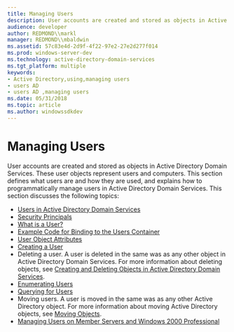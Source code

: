 ```yaml
---
title: Managing Users
description: User accounts are created and stored as objects in Active Directory Domain Services.
audience: developer
author: REDMOND\\markl
manager: REDMOND\\mbaldwin
ms.assetid: 57c83e4d-2d9f-4f22-97e2-27e2d277f014
ms.prod: windows-server-dev
ms.technology: active-directory-domain-services
ms.tgt_platform: multiple
keywords:
- Active Directory,using,managing users
- users AD
- users AD ,managing users
ms.date: 05/31/2018
ms.topic: article
ms.author: windowssdkdev
---
```


# Managing Users

User accounts are created and stored as objects in Active Directory Domain Services. These user objects represent users and computers. This section defines what users are and how they are used, and explains how to programmatically manage users in Active Directory Domain Services. This section discusses the following topics:

-   [Users in Active Directory Domain Services](users-in-active-directory-domain-services.md)
-   [Security Principals](security-principals.md)
-   [What is a User?](what-is-a-user.md)
-   [Example Code for Binding to the Users Container](example-code-for-binding-to-the-users-container.md)
-   [User Object Attributes](user-object-attributes.md)
-   [Creating a User](creating-a-user.md)
-   Deleting a user. A user is deleted in the same was as any other object in Active Directory Domain Services. For more information about deleting objects, see [Creating and Deleting Objects in Active Directory Domain Services](creating-and-deleting-objects-in-active-directory-domain-services.md).
-   [Enumerating Users](enumerating-users.md)
-   [Querying for Users](querying-for-users.md)
-   Moving users. A user is moved in the same was as any other Active Directory object. For more information about moving Active Directory objects, see [Moving Objects](moving-objects.md).
-   [Managing Users on Member Servers and Windows 2000 Professional](managing-users-on-member-servers-and-windows-2000-professional.md)

 

 




